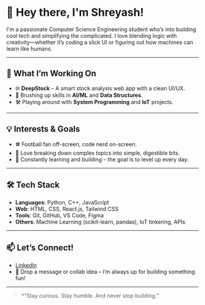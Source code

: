 # 👋 Hey there, I'm Shreyash!

I'm a passionate Computer Science Engineering student who’s into building cool tech and simplifying the complicated. I love blending logic with creativity—whether it’s coding a slick UI or figuring out how machines can learn like humans.

---

## 🚀 What I’m Working On

* 🌐 **DeepStock** – A smart stock analysis web app with a clean UI/UX.
* 🤖 Brushing up skills in **AI/ML** and **Data Structures**.
* 🛠️ Playing around with **System Programming** and **IoT** projects.

---

## 💡 Interests & Goals

* ⚽ Football fan off-screen, code nerd on-screen.
* 🧠 Love breaking down complex topics into simple, digestible bits.
* 🌱 Constantly learning and building – the goal is to level up every day.

---

## 🛠️ Tech Stack

* **Languages**: Python, C++, JavaScript
* **Web**: HTML, CSS, React.js, Tailwind CSS
* **Tools**: Git, GitHub, VS Code, Figma
* **Others**: Machine Learning (scikit-learn, pandas), IoT tinkering, APIs

---

## 📫 Let’s Connect!

* [LinkedIn](https://www.linkedin.com/in/shreyash-nimbargi/)
* 📩 Drop a message or collab idea – I’m always up for building something fun!

---

> \*“Stay curious. Stay humble. And never stop building.”
